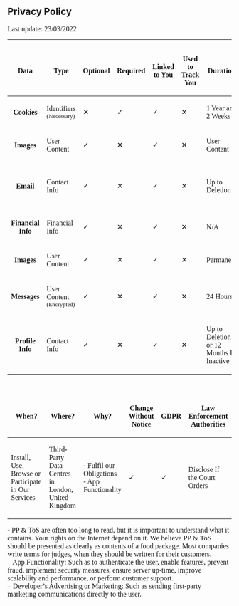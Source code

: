 ## Privacy Policy
<p><span style="font-size:12pt"><span style="font-family:&quot;Calibri&quot;,sans-serif"><span style="font-family:&quot;Times New Roman&quot;,serif">Last update: 23/03/2022</span></span></span></p>

<hr />
<table class="Table">
	<thead>
		<tr>
			<td>
			<p style="text-align:center"><span style="font-size:12pt"><span style="font-family:&quot;Calibri&quot;,sans-serif"><strong><span style="font-family:&quot;Times New Roman&quot;,serif">Data</span></strong></span></span></p>
			</td>
			<td>
			<p style="text-align:center"><span style="font-size:12pt"><span style="font-family:&quot;Calibri&quot;,sans-serif"><strong><span style="font-family:&quot;Times New Roman&quot;,serif">Type</span></strong></span></span></p>
			</td>
			<td>
			<p style="text-align:center"><span style="font-size:12pt"><span style="font-family:&quot;Calibri&quot;,sans-serif"><strong><span style="font-family:&quot;Times New Roman&quot;,serif">Optional</span></strong></span></span></p>
			</td>
			<td>
			<p style="text-align:center"><span style="font-size:12pt"><span style="font-family:&quot;Calibri&quot;,sans-serif"><strong><span style="font-family:&quot;Times New Roman&quot;,serif">Required</span></strong></span></span></p>
			</td>
			<td>
			<p style="text-align:center"><span style="font-size:12pt"><span style="font-family:&quot;Calibri&quot;,sans-serif"><strong><span style="font-family:&quot;Times New Roman&quot;,serif">Linked to You</span></strong></span></span></p>
			</td>
			<td>
			<p style="text-align:center"><span style="font-size:12pt"><span style="font-family:&quot;Calibri&quot;,sans-serif"><strong><span style="font-family:&quot;Times New Roman&quot;,serif">Used to Track You</span></strong></span></span></p>
			</td>
			<td>
			<p style="text-align:center"><span style="font-size:12pt"><span style="font-family:&quot;Calibri&quot;,sans-serif"><strong><span style="font-family:&quot;Times New Roman&quot;,serif">Duration</span></strong></span></span></p>
			</td>
			<td>
			<p style="text-align:center"><span style="font-size:12pt"><span style="font-family:&quot;Calibri&quot;,sans-serif"><strong><span style="font-family:&quot;Times New Roman&quot;,serif">Purpose</span></strong></span></span></p>
			</td>
		</tr>
	</thead>
	<tbody>
		<tr>
			<td>
			<p style="text-align:center"><span style="font-size:12pt"><span style="font-family:&quot;Calibri&quot;,sans-serif"><strong><span style="font-family:&quot;Times New Roman&quot;,serif">Cookies</span></strong></span></span></p>
			</td>
			<td>
			<p><span style="font-size:12pt"><span style="font-family:&quot;Calibri&quot;,sans-serif"><span style="font-family:&quot;Times New Roman&quot;,serif">Identifiers</span><br />
			<span style="font-size:10.0pt"><span style="font-family:&quot;Times New Roman&quot;,serif">(Necessary)</span></span></span></span></p>
			</td>
			<td>
			<p><span style="font-size:12pt"><span style="font-family:&quot;Calibri&quot;,sans-serif"><span style="font-family:&quot;Segoe UI Symbol&quot;,sans-serif">✕</span></span></span></p>
			</td>
			<td>
			<p><span style="font-size:12pt"><span style="font-family:&quot;Calibri&quot;,sans-serif"><span style="font-family:&quot;Segoe UI Symbol&quot;,sans-serif">✓</span></span></span></p>
			</td>
			<td>
			<p><span style="font-size:12pt"><span style="font-family:&quot;Calibri&quot;,sans-serif"><span style="font-family:&quot;Segoe UI Symbol&quot;,sans-serif">✓</span></span></span></p>
			</td>
			<td>
			<p><span style="font-size:12pt"><span style="font-family:&quot;Calibri&quot;,sans-serif"><span style="font-family:&quot;Segoe UI Symbol&quot;,sans-serif">✕</span></span></span></p>
			</td>
			<td>
			<p><span style="font-size:12pt"><span style="font-family:&quot;Calibri&quot;,sans-serif"><span style="font-family:&quot;Times New Roman&quot;,serif">1 Year and 2 Weeks</span></span></span></p>
			</td>
			<td>
			<p><span style="font-size:12pt"><span style="font-family:&quot;Calibri&quot;,sans-serif"><span style="font-family:&quot;Times New Roman&quot;,serif">App Functionality</span></span></span></p>
			</td>
		</tr>
		<tr>
			<td>
			<p style="text-align:center"><span style="font-size:12pt"><span style="font-family:&quot;Calibri&quot;,sans-serif"><strong><span style="font-family:&quot;Times New Roman&quot;,serif">Images</span></strong></span></span></p>
			</td>
			<td>
			<p><span style="font-size:12pt"><span style="font-family:&quot;Calibri&quot;,sans-serif"><span style="font-family:&quot;Times New Roman&quot;,serif">User Content</span></span></span></p>
			</td>
			<td>
			<p><span style="font-size:12pt"><span style="font-family:&quot;Calibri&quot;,sans-serif"><span style="font-family:&quot;Segoe UI Symbol&quot;,sans-serif">✓</span></span></span></p>
			</td>
			<td>
			<p><span style="font-size:12pt"><span style="font-family:&quot;Calibri&quot;,sans-serif"><span style="font-family:&quot;Segoe UI Symbol&quot;,sans-serif">✕</span></span></span></p>
			</td>
			<td>
			<p><span style="font-size:12pt"><span style="font-family:&quot;Calibri&quot;,sans-serif"><span style="font-family:&quot;Segoe UI Symbol&quot;,sans-serif">✓</span></span></span></p>
			</td>
			<td>
			<p><span style="font-size:12pt"><span style="font-family:&quot;Calibri&quot;,sans-serif"><span style="font-family:&quot;Segoe UI Symbol&quot;,sans-serif">✕</span></span></span></p>
			</td>
			<td>
			<p><span style="font-size:12pt"><span style="font-family:&quot;Calibri&quot;,sans-serif"><span style="font-family:&quot;Times New Roman&quot;,serif">User Content</span></span></span></p>
			</td>
			<td>
			<p><span style="font-size:12pt"><span style="font-family:&quot;Calibri&quot;,sans-serif"><span style="font-family:&quot;Times New Roman&quot;,serif">App Functionality</span></span></span></p>
			</td>
		</tr>
		<tr>
			<td>
			<p style="text-align:center"><span style="font-size:12pt"><span style="font-family:&quot;Calibri&quot;,sans-serif"><strong><span style="font-family:&quot;Times New Roman&quot;,serif">Email</span></strong></span></span></p>
			</td>
			<td>
			<p><span style="font-size:12pt"><span style="font-family:&quot;Calibri&quot;,sans-serif"><span style="font-family:&quot;Times New Roman&quot;,serif">Contact Info</span></span></span></p>
			</td>
			<td>
			<p><span style="font-size:12pt"><span style="font-family:&quot;Calibri&quot;,sans-serif"><span style="font-family:&quot;Segoe UI Symbol&quot;,sans-serif">✓</span></span></span></p>
			</td>
			<td>
			<p><span style="font-size:12pt"><span style="font-family:&quot;Calibri&quot;,sans-serif"><span style="font-family:&quot;Segoe UI Symbol&quot;,sans-serif">✕</span></span></span></p>
			</td>
			<td>
			<p><span style="font-size:12pt"><span style="font-family:&quot;Calibri&quot;,sans-serif"><span style="font-family:&quot;Segoe UI Symbol&quot;,sans-serif">✓</span></span></span></p>
			</td>
			<td>
			<p><span style="font-size:12pt"><span style="font-family:&quot;Calibri&quot;,sans-serif"><span style="font-family:&quot;Segoe UI Symbol&quot;,sans-serif">✕</span></span></span></p>
			</td>
			<td>
			<p><span style="font-size:12pt"><span style="font-family:&quot;Calibri&quot;,sans-serif"><span style="font-family:&quot;Times New Roman&quot;,serif">Up to Deletion</span></span></span></p>
			</td>
			<td>
			<p><span style="font-size:12pt"><span style="font-family:&quot;Calibri&quot;,sans-serif"><span style="font-family:&quot;Times New Roman&quot;,serif">Advertisers: App Functionality &amp; KYC</span></span></span></p>
			</td>
		</tr>
		<tr>
			<td>
			<p style="text-align:center"><span style="font-size:12pt"><span style="font-family:&quot;Calibri&quot;,sans-serif"><strong><span style="font-family:&quot;Times New Roman&quot;,serif">Financial Info</span></strong></span></span></p>
			</td>
			<td>
			<p><span style="font-size:12pt"><span style="font-family:&quot;Calibri&quot;,sans-serif"><span style="font-family:&quot;Times New Roman&quot;,serif">Financial Info</span></span></span></p>
			</td>
			<td>
			<p><span style="font-size:12pt"><span style="font-family:&quot;Calibri&quot;,sans-serif"><span style="font-family:&quot;Segoe UI Symbol&quot;,sans-serif">✓</span></span></span></p>
			</td>
			<td>
			<p><span style="font-size:12pt"><span style="font-family:&quot;Calibri&quot;,sans-serif"><span style="font-family:&quot;Segoe UI Symbol&quot;,sans-serif">✕</span></span></span></p>
			</td>
			<td>
			<p><span style="font-size:12pt"><span style="font-family:&quot;Calibri&quot;,sans-serif"><span style="font-family:&quot;Segoe UI Symbol&quot;,sans-serif">✓</span></span></span></p>
			</td>
			<td>
			<p><span style="font-size:12pt"><span style="font-family:&quot;Calibri&quot;,sans-serif"><span style="font-family:&quot;Segoe UI Symbol&quot;,sans-serif">✕</span></span></span></p>
			</td>
			<td>
			<p><span style="font-size:12pt"><span style="font-family:&quot;Calibri&quot;,sans-serif"><span style="font-family:&quot;Times New Roman&quot;,serif">N/A</span></span></span></p>
			</td>
			<td>
			<p><span style="font-size:12pt"><span style="font-family:&quot;Calibri&quot;,sans-serif"><span style="font-family:&quot;Times New Roman&quot;,serif">App Functionality</span></span></span></p>
			</td>
		</tr>
		<tr>
			<td>
			<p style="text-align:center"><span style="font-size:12pt"><span style="font-family:&quot;Calibri&quot;,sans-serif"><strong><span style="font-family:&quot;Times New Roman&quot;,serif">Images</span></strong></span></span></p>
			</td>
			<td>
			<p><span style="font-size:12pt"><span style="font-family:&quot;Calibri&quot;,sans-serif"><span style="font-family:&quot;Times New Roman&quot;,serif">User Content</span></span></span></p>
			</td>
			<td>
			<p><span style="font-size:12pt"><span style="font-family:&quot;Calibri&quot;,sans-serif"><span style="font-family:&quot;Segoe UI Symbol&quot;,sans-serif">✓</span></span></span></p>
			</td>
			<td>
			<p><span style="font-size:12pt"><span style="font-family:&quot;Calibri&quot;,sans-serif"><span style="font-family:&quot;Segoe UI Symbol&quot;,sans-serif">✕</span></span></span></p>
			</td>
			<td>
			<p><span style="font-size:12pt"><span style="font-family:&quot;Calibri&quot;,sans-serif"><span style="font-family:&quot;Segoe UI Symbol&quot;,sans-serif">✓</span></span></span></p>
			</td>
			<td>
			<p><span style="font-size:12pt"><span style="font-family:&quot;Calibri&quot;,sans-serif"><span style="font-family:&quot;Segoe UI Symbol&quot;,sans-serif">✕</span></span></span></p>
			</td>
			<td>
			<p><span style="font-size:12pt"><span style="font-family:&quot;Calibri&quot;,sans-serif"><span style="font-family:&quot;Times New Roman&quot;,serif">Permanent</span></span></span></p>
			</td>
			<td>
			<p><span style="font-size:12pt"><span style="font-family:&quot;Calibri&quot;,sans-serif"><span style="font-family:&quot;Times New Roman&quot;,serif">App Functionality</span></span></span></p>
			</td>
		</tr>
		<tr>
			<td>
			<p style="text-align:center"><span style="font-size:12pt"><span style="font-family:&quot;Calibri&quot;,sans-serif"><strong><span style="font-family:&quot;Times New Roman&quot;,serif">Messages</span></strong></span></span></p>
			</td>
			<td>
			<p><span style="font-size:12pt"><span style="font-family:&quot;Calibri&quot;,sans-serif"><span style="font-family:&quot;Times New Roman&quot;,serif">User Content</span><br />
			<span style="font-size:10.0pt"><span style="font-family:&quot;Times New Roman&quot;,serif">(Encrypted)</span></span></span></span></p>
			</td>
			<td>
			<p><span style="font-size:12pt"><span style="font-family:&quot;Calibri&quot;,sans-serif"><span style="font-family:&quot;Segoe UI Symbol&quot;,sans-serif">✓</span></span></span></p>
			</td>
			<td>
			<p><span style="font-size:12pt"><span style="font-family:&quot;Calibri&quot;,sans-serif"><span style="font-family:&quot;Segoe UI Symbol&quot;,sans-serif">✕</span></span></span></p>
			</td>
			<td>
			<p><span style="font-size:12pt"><span style="font-family:&quot;Calibri&quot;,sans-serif"><span style="font-family:&quot;Segoe UI Symbol&quot;,sans-serif">✓</span></span></span></p>
			</td>
			<td>
			<p><span style="font-size:12pt"><span style="font-family:&quot;Calibri&quot;,sans-serif"><span style="font-family:&quot;Segoe UI Symbol&quot;,sans-serif">✕</span></span></span></p>
			</td>
			<td>
			<p><span style="font-size:12pt"><span style="font-family:&quot;Calibri&quot;,sans-serif"><span style="font-family:&quot;Times New Roman&quot;,serif">24 Hours</span></span></span></p>
			</td>
			<td>
			<p><span style="font-size:12pt"><span style="font-family:&quot;Calibri&quot;,sans-serif"><span style="font-family:&quot;Times New Roman&quot;,serif">App Functionality</span></span></span></p>
			</td>
		</tr>
		<tr>
			<td>
			<p style="text-align:center"><span style="font-size:12pt"><span style="font-family:&quot;Calibri&quot;,sans-serif"><strong><span style="font-family:&quot;Times New Roman&quot;,serif">Profile Info</span></strong></span></span></p>
			</td>
			<td>
			<p><span style="font-size:12pt"><span style="font-family:&quot;Calibri&quot;,sans-serif"><span style="font-family:&quot;Times New Roman&quot;,serif">Contact Info</span></span></span></p>
			</td>
			<td>
			<p><span style="font-size:12pt"><span style="font-family:&quot;Calibri&quot;,sans-serif"><span style="font-family:&quot;Segoe UI Symbol&quot;,sans-serif">✓</span></span></span></p>
			</td>
			<td>
			<p><span style="font-size:12pt"><span style="font-family:&quot;Calibri&quot;,sans-serif"><span style="font-family:&quot;Segoe UI Symbol&quot;,sans-serif">✕</span></span></span></p>
			</td>
			<td>
			<p><span style="font-size:12pt"><span style="font-family:&quot;Calibri&quot;,sans-serif"><span style="font-family:&quot;Segoe UI Symbol&quot;,sans-serif">✓</span></span></span></p>
			</td>
			<td>
			<p><span style="font-size:12pt"><span style="font-family:&quot;Calibri&quot;,sans-serif"><span style="font-family:&quot;Segoe UI Symbol&quot;,sans-serif">✕</span></span></span></p>
			</td>
			<td>
			<p><span style="font-size:12pt"><span style="font-family:&quot;Calibri&quot;,sans-serif"><span style="font-family:&quot;Times New Roman&quot;,serif">Up to Deletion or 12 Months If Inactive</span></span></span></p>
			</td>
			<td>
			<p><span style="font-size:12pt"><span style="font-family:&quot;Calibri&quot;,sans-serif"><span style="font-family:&quot;Times New Roman&quot;,serif">App Functionality</span></span></span></p>
			</td>
		</tr>
	</tbody>
</table>

<p>&nbsp;</p>

<table class="Table">
	<thead>
		<tr>
			<td>
			<p style="text-align:center"><span style="font-size:12pt"><span style="font-family:&quot;Calibri&quot;,sans-serif"><strong><span style="font-family:&quot;Times New Roman&quot;,serif">When?</span></strong></span></span></p>
			</td>
			<td>
			<p style="text-align:center"><span style="font-size:12pt"><span style="font-family:&quot;Calibri&quot;,sans-serif"><strong><span style="font-family:&quot;Times New Roman&quot;,serif">Where?</span></strong></span></span></p>
			</td>
			<td>
			<p style="text-align:center"><span style="font-size:12pt"><span style="font-family:&quot;Calibri&quot;,sans-serif"><strong><span style="font-family:&quot;Times New Roman&quot;,serif">Why?</span></strong></span></span></p>
			</td>
			<td>
			<p style="text-align:center"><span style="font-size:12pt"><span style="font-family:&quot;Calibri&quot;,sans-serif"><strong><span style="font-family:&quot;Times New Roman&quot;,serif">Change Without Notice</span></strong></span></span></p>
			</td>
			<td>
			<p style="text-align:center"><span style="font-size:12pt"><span style="font-family:&quot;Calibri&quot;,sans-serif"><strong><span style="font-family:&quot;Times New Roman&quot;,serif">GDPR</span></strong></span></span></p>
			</td>
			<td>
			<p style="text-align:center"><span style="font-size:12pt"><span style="font-family:&quot;Calibri&quot;,sans-serif"><strong><span style="font-family:&quot;Times New Roman&quot;,serif">Law Enforcement Authorities</span></strong></span></span></p>
			</td>
		</tr>
	</thead>
	<tbody>
		<tr>
			<td>
			<p><span style="font-size:12pt"><span style="font-family:&quot;Calibri&quot;,sans-serif"><span style="font-family:&quot;Times New Roman&quot;,serif">Install, Use, Browse or Participate in Our Services</span></span></span></p>
			</td>
			<td>
			<p><span style="font-size:12pt"><span style="font-family:&quot;Calibri&quot;,sans-serif"><span style="font-family:&quot;Times New Roman&quot;,serif">Third-Party Data Centres in London, United Kingdom</span></span></span></p>
			</td>
			<td>
			<p><span style="font-size:12pt"><span style="font-family:&quot;Calibri&quot;,sans-serif"><span style="font-family:&quot;Times New Roman&quot;,serif">- Fulfil our Obligations<br />
			- App Functionality</span></span></span></p>
			</td>
			<td>
			<p><span style="font-size:12pt"><span style="font-family:&quot;Calibri&quot;,sans-serif"><span style="font-family:&quot;Segoe UI Symbol&quot;,sans-serif">✓</span></span></span></p>
			</td>
			<td>
			<p><span style="font-size:12pt"><span style="font-family:&quot;Calibri&quot;,sans-serif"><span style="font-family:&quot;Segoe UI Symbol&quot;,sans-serif">✓</span></span></span></p>
			</td>
			<td>
			<p><span style="font-size:12pt"><span style="font-family:&quot;Calibri&quot;,sans-serif"><span style="font-family:&quot;Times New Roman&quot;,serif">Disclose If the Court Orders</span></span></span></p>
			</td>
		</tr>
	</tbody>
</table>

<p><span style="font-size:12pt"><span style="font-family:&quot;Calibri&quot;,sans-serif"><span style="font-family:&quot;Times New Roman&quot;,serif">- PP &amp; ToS are often too long to read, but it is important to understand what it contains. Your rights on the Internet depend on it. We believe PP &amp; ToS should be presented as clearly as contents of a food package. Most companies write terms for judges, when they should be written for their customers.<br />
&ndash; App Functionality: Such as to authenticate the user, enable features, prevent fraud, implement security measures, ensure server up-time, improve scalability and performance, or perform customer support.<br />
&ndash; Developer&rsquo;s Advertising or Marketing: Such as sending first-party marketing communications directly to the user.</span></span></span></p>

<p>&nbsp;</p>
